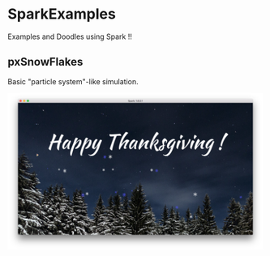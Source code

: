 # SparkExamples
Examples and Doodles using Spark !!

## pxSnowFlakes

Basic "particle system"-like simulation.

![Image of pxSnowFlakes](https://raw.githubusercontent.com/FitzerIRL/SparkExamples/master/pxSnowFlakes/pxSnowFlakes.png)<!-- .element height="50%" width="50%" -->
